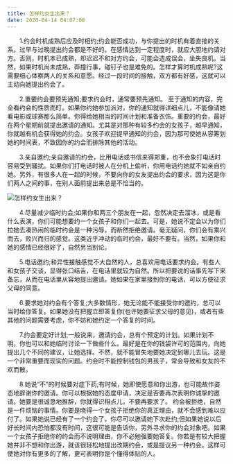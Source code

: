 ```yaml
---
title: 怎样约女生出来？
date: 2020-04-14 04:07:00
---
```




　　1.约会时机成熟后应及时相约;约会能否成功，与你提出的时机有着直接的关系。过早与过晚提出约会都是不好的。在感情达到一定程度时，就应大胆地约请对方。否则，时机本已成熟，却迟迟不和对方约会，可能会造成误会，坐失良机。当然，如果时机尚未成熟，莽撞行事，碰钉子也是难免的。怎样才算时机成熟呢?这需要细心体察两人的关系和意愿。经过一段时间的接触，双方都有好感，这就可以主动向她提出约会了。

　　2.重要约会要预先通知;要求约会时，通常要预先通知。 至于通知的内容，完全看约会的性质而盯。如果你约她参加派对，你的通知就得详细点儿，不能像请她看电影或球赛那么简单。你得给她相当的时间计划和准备衣饰。重要的约会，最好在两个星期前就提出邀请的通知。尤其是对那种有较多约会的女孩子，越早通知，你就越有机会获得她的约会。女孩子欢迎提早通知的约会，因为那可使她从容筹划她的时间表，不致因你的约会而排除其他的活动。

　　3.亲自邀约;亲自邀请的约会，比用电话或书信来得郑重，也不会象打电话时容易受到骚扰。如果你们打电话时被人在分机上偷听，你用电话约她就不如亲自约她。另外，有很多人在一起的时候，不要向你的女友提出约会的要求，因为这是你们两人之间的事，在别人面前提出来总是不恰当的。

![怎样约女生出来？](/img/752392c622f5d63508d1e7bb2faae1b6.jpg)

　　4.尽量减少临时约会;如果你和两三个朋友在一起，忽然决定去溜冰，或是看什么表演，你们可能想要约一个女孩子和你们一起去。可是，她说不定会以为你们拉她去凑热闹的临时约会是一种污辱，而断然拒绝邀请。毫无疑问，你们会有乘兴而去，败兴而归的感觉。这类近乎冲动的临时约会，最好不要有。当然，如果你和她的感情已经很好了，自然另当别论。

　　5.电话邀约;和异性接触感觉不大自然的人，总喜欢用电话要求约会。有些人和女孩子交谈，显得张口结舌，在电话里就较为自然。所以把要说的话事先写下来备忘，从而在电话里从容地提出邀请。她如果在家里接到你的电话，可以方便征求父母的同意。

　　6.要求她对约会有个答复;大多数情形，她无论能不能接受你的邀约，总可以当时给你答复。如果她没有把握立即答复你(也许她要征求父母的意见)，或者有些其他的问题需要考虑，你不妨和她约定一个答复的时间。

　　7.约会要定好计划;一般说来，邀请约会，总有个预定的计划。如果计划不明，你也可以和她临时讨论一下做些什么。最好是在你的钱袋许可的范围内，向她提出几个不同的建议，让她选择。不然，就不能冒失地要她决定到哪儿去玩。这是一个非常重要而现实的问题。约会时不能控制钱包的男孩子，常会导致和女友的不欢而散。

　　8.她说“不”的时候要对症下药;有时候，她即使愿意和你出游，也可能故作姿态地辞谢你的邀请。你可以根据她的态度申请，决定是否要再次表明你诚挚的邀请。她要是很诚恳地推辞，你就得识相点儿，不要再要求了。 约会被拒绝，自然是一件烦恼的事情。你要是晓得一个女孩子拒绝你的真正理由，就不会感到难以应付了。如果她说已经有了一个约会了，你尽可以邀请她下次赴约;但如果她说以后好长时间内恐怕都没有时间，这很可能是告诉你，另外寻求你的约会对象吧。如果一个女孩子拒绝你的约会而不说明理由，你不必勉强要她答复。你若是有较大把握她并非不想和你出游，就该很轻松地提出改期约会，或是提议另一种约会。这样可使她对你有更多的了解，更可表明你是个懂得体贴的人。